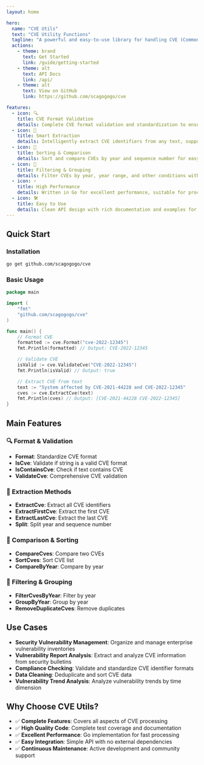 ```yaml
---
layout: home

hero:
  name: "CVE Utils"
  text: "CVE Utility Functions"
  tagline: "A powerful and easy-to-use library for handling CVE (Common Vulnerabilities and Exposures) identifiers"
  actions:
    - theme: brand
      text: Get Started
      link: /guide/getting-started
    - theme: alt
      text: API Docs
      link: /api/
    - theme: alt
      text: View on GitHub
      link: https://github.com/scagogogo/cve

features:
  - icon: 🔍
    title: CVE Format Validation
    details: Complete CVE format validation and standardization to ensure correctness and consistency of CVE identifiers.
  - icon: 📝
    title: Smart Extraction
    details: Intelligently extract CVE identifiers from any text, supporting various formats and case variations.
  - icon: 🔄
    title: Sorting & Comparison
    details: Sort and compare CVEs by year and sequence number for easy management and analysis.
  - icon: 🎯
    title: Filtering & Grouping
    details: Filter CVEs by year, year range, and other conditions with support for grouping and deduplication.
  - icon: ⚡
    title: High Performance
    details: Written in Go for excellent performance, suitable for processing large amounts of CVE data.
  - icon: 🛠️
    title: Easy to Use
    details: Clean API design with rich documentation and examples for quick adoption.
---
```


## Quick Start

### Installation

```bash
go get github.com/scagogogo/cve
```

### Basic Usage

```go
package main

import (
    "fmt"
    "github.com/scagogogo/cve"
)

func main() {
    // Format CVE
    formatted := cve.Format("cve-2022-12345")
    fmt.Println(formatted) // Output: CVE-2022-12345

    // Validate CVE
    isValid := cve.ValidateCve("CVE-2022-12345")
    fmt.Println(isValid) // Output: true

    // Extract CVE from text
    text := "System affected by CVE-2021-44228 and CVE-2022-12345"
    cves := cve.ExtractCve(text)
    fmt.Println(cves) // Output: [CVE-2021-44228 CVE-2022-12345]
}
```

## Main Features

### 🔍 Format & Validation
- **Format**: Standardize CVE format
- **IsCve**: Validate if string is a valid CVE format
- **IsContainsCve**: Check if text contains CVE
- **ValidateCve**: Comprehensive CVE validation

### 📝 Extraction Methods
- **ExtractCve**: Extract all CVE identifiers
- **ExtractFirstCve**: Extract the first CVE
- **ExtractLastCve**: Extract the last CVE
- **Split**: Split year and sequence number

### 🔄 Comparison & Sorting
- **CompareCves**: Compare two CVEs
- **SortCves**: Sort CVE list
- **CompareByYear**: Compare by year

### 🎯 Filtering & Grouping
- **FilterCvesByYear**: Filter by year
- **GroupByYear**: Group by year
- **RemoveDuplicateCves**: Remove duplicates

## Use Cases

- **Security Vulnerability Management**: Organize and manage enterprise vulnerability inventories
- **Vulnerability Report Analysis**: Extract and analyze CVE information from security bulletins
- **Compliance Checking**: Validate and standardize CVE identifier formats
- **Data Cleaning**: Deduplicate and sort CVE data
- **Vulnerability Trend Analysis**: Analyze vulnerability trends by time dimension

## Why Choose CVE Utils?

- ✅ **Complete Features**: Covers all aspects of CVE processing
- ✅ **High Quality Code**: Complete test coverage and documentation
- ✅ **Excellent Performance**: Go implementation for fast processing
- ✅ **Easy Integration**: Simple API with no external dependencies
- ✅ **Continuous Maintenance**: Active development and community support
